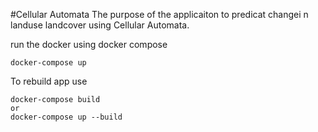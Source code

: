 #Cellular Automata
The purpose of the applicaiton to predicat changei n landuse landcover using Cellular Automata.

run the docker using docker compose
```angular2html
docker-compose up
```

To rebuild app use
```angular2html
docker-compose build
or
docker-compose up --build